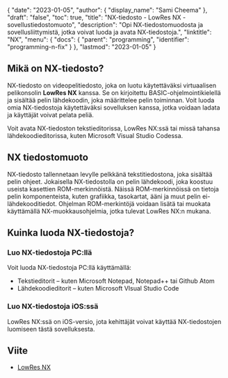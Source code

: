 {
  "date": "2023-01-05",
  "author": {
    "display_name": "Sami Cheema"
},
  "draft": "false",
  "toc": true,
  "title": "NX-tiedosto - LowRes NX -sovellustiedostomuoto",
  "description": "Opi NX-tiedostomuodosta ja sovellusliittymistä, jotka voivat luoda ja avata NX-tiedostoja.",
  "linktitle": "NX",
  "menu": {
    "docs": {
      "parent": "programming",
      "identifier": "programming-n-fix"
}
},
  "lastmod": "2023-01-05"
}

## Mikä on NX-tiedosto?

NX-tiedosto on videopelitiedosto, joka on luotu käytettäväksi virtuaalisen pelikonsolin **LowRes NX** kanssa. Se on kirjoitettu BASIC-ohjelmointikielellä ja sisältää pelin lähdekoodin, joka määrittelee pelin toiminnan. Voit luoda omia NX-tiedostoja käytettäväksi sovelluksen kanssa, jotka voidaan ladata ja käyttäjät voivat pelata peliä.

Voit avata NX-tiedoston tekstieditorissa, LowRes NX:ssä tai missä tahansa lähdekoodieditorissa, kuten Microsoft Visual Studio Codessa.

## NX tiedostomuoto

NX-tiedosto tallennetaan levylle pelkkänä tekstitiedostona, joka sisältää pelin ohjeet. Jokaisella NX-tiedostolla on pelin lähdekoodi, joka koostuu useista kasettien ROM-merkinnöistä. Näissä ROM-merkinnöissä on tietoja pelin komponenteista, kuten grafiikka, tasokartat, ääni ja muut pelin ei-lähdekooditiedot. Ohjelman ROM-merkintöjä voidaan lisätä tai muokata käyttämällä NX-muokkausohjelmia, jotka tulevat LowRes NX:n mukana.

## Kuinka luoda NX-tiedostoja?

### Luo NX-tiedostoja PC:llä

Voit luoda NX-tiedostoja PC:llä käyttämällä:

 * Tekstieditorit – kuten Microsoft Notepad, Notepad++ tai Github Atom
 * Lähdekoodieditorit – kuten Microsoft VIsual Studio Code

### Luo NX-tiedostoja iOS:ssä

LowRes NX:ssä on iOS-versio, jota kehittäjät voivat käyttää NX-tiedostojen luomiseen tästä sovelluksesta.

## Viite ##

* [LowRes NX](https://lowresnx.inutilis.com/)


